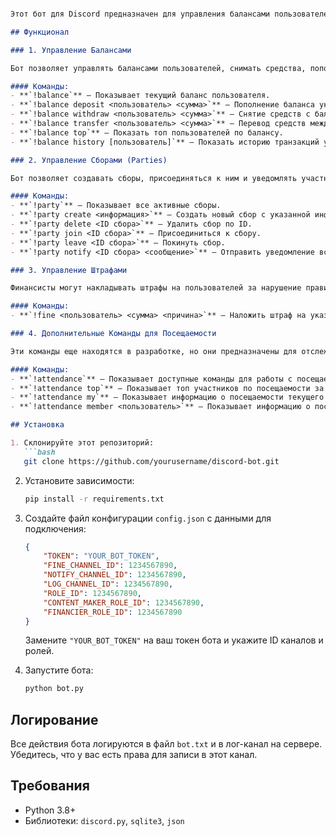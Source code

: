
```markdown

Этот бот для Discord предназначен для управления балансами пользователей, управления сборами (parties), наложения штрафов и выполнения некоторых команд для отслеживания посещаемости.

## Функционал

### 1. Управление Балансами

Бот позволяет управлять балансами пользователей, снимать средства, пополнять баланс, переводить средства между участниками и просматривать историю транзакций.

#### Команды:
- **`!balance`** — Показывает текущий баланс пользователя.
- **`!balance deposit <пользователь> <сумма>`** — Пополнение баланса указанного пользователя.
- **`!balance withdraw <пользователь> <сумма>`** — Снятие средств с баланса указанного пользователя.
- **`!balance transfer <пользователь> <сумма>`** — Перевод средств между пользователями.
- **`!balance top`** — Показать топ пользователей по балансу.
- **`!balance history [пользователь]`** — Показать историю транзакций указанного пользователя.

### 2. Управление Сборами (Parties)

Бот позволяет создавать сборы, присоединяться к ним и уведомлять участников.

#### Команды:
- **`!party`** — Показывает все активные сборы.
- **`!party create <информация>`** — Создать новый сбор с указанной информацией.
- **`!party delete <ID сборa>`** — Удалить сбор по ID.
- **`!party join <ID сборa>`** — Присоединиться к сбору.
- **`!party leave <ID сборa>`** — Покинуть сбор.
- **`!party notify <ID сборa> <сообщение>`** — Отправить уведомление всем участникам сбора.

### 3. Управление Штрафами

Финансисты могут накладывать штрафы на пользователей за нарушение правил.

#### Команды:
- **`!fine <пользователь> <сумма> <причина>`** — Наложить штраф на указанного пользователя.

### 4. Дополнительные Команды для Посещаемости

Эти команды еще находятся в разработке, но они предназначены для отслеживания посещаемости участников.

#### Команды:
- **`!attendance`** — Показывает доступные команды для работы с посещаемостью.
- **`!attendance top`** — Показывает топ участников по посещаемости за последние 7 дней.
- **`!attendance my`** — Показывает информацию о посещаемости текущего пользователя.
- **`!attendance member <пользователь>`** — Показывает информацию о посещаемости указанного пользователя.

## Установка

1. Склонируйте этот репозиторий:
   ```bash
   git clone https://github.com/yourusername/discord-bot.git
   ```
2. Установите зависимости:
   ```bash
   pip install -r requirements.txt
   ```
3. Создайте файл конфигурации `config.json` с данными для подключения:
   ```json
   {
       "TOKEN": "YOUR_BOT_TOKEN",
       "FINE_CHANNEL_ID": 1234567890,
       "NOTIFY_CHANNEL_ID": 1234567890,
       "LOG_CHANNEL_ID": 1234567890,
       "ROLE_ID": 1234567890,
       "CONTENT_MAKER_ROLE_ID": 1234567890,
       "FINANCIER_ROLE_ID": 1234567890
   }
   ```
   Замените `"YOUR_BOT_TOKEN"` на ваш токен бота и укажите ID каналов и ролей.

4. Запустите бота:
   ```bash
   python bot.py
   ```

## Логирование

Все действия бота логируются в файл `bot.txt` и в лог-канал на сервере. Убедитесь, что у вас есть права для записи в этот канал.

## Требования

- Python 3.8+
- Библиотеки: `discord.py`, `sqlite3`, `json`
```